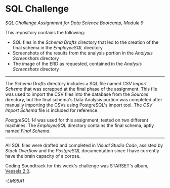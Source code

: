 # SQL Challenge
*SQL Challenge Assignment for Data Science Bootcamp, Module 9*

This repository contains the following:

* SQL files in the *Schema Drafts* directory that led to the creation of the final schema in the *EmployeeSQL* directory
* Screenshots of the results from the analysis portion in the *Analysis Screenshots* directory
* The image of the ERD as requested, contained in the *Analysis Screenshots* directory

---

The *Schema Drafts* directory includes a SQL file named *CSV Import Schema* that was scrapped at the final phase of the assignment. This file was used to import the CSV files into the database from the *Sources* directory, but the final schema's Data Analysis portion was completed after manually importing the CSVs using PostgreSQL's import tool. The *CSV Import Schema* file is included for reference.

*PostgreSQL 14* was used for this assignment, tested on two different machines. The *EmployeeSQL* directory contains the final schema, aptly named *Final Schema*.

---


All SQL files were drafted and completed in *Visual Studio Code*, assisted by *Stack Overflow* and the *PostgreSQL* documentation since I have currently have the brain capacity of a corpse.

Coding Soundtrack for this week's challenge was STARSET's album, [Vessels 2.0](https://www.youtube.com/playlist?list=PLb2Iq1Q3jZ6ZtCRGqgzYjLAzy4j6snBUh).

*-LM95A1*